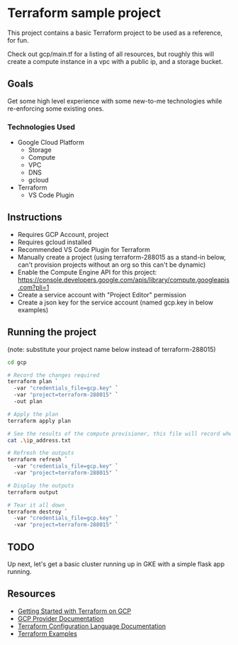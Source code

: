 # Terraform sample project

This project contains a basic Terraform project to be used as a reference, for fun.

Check out gcp/main.tf for a listing of all resources, but roughly this will create a compute instance in a vpc with a public ip, and a storage bucket.

## Goals

Get some high level experience with some new-to-me technologies while re-enforcing some existing ones.

### Technologies Used

- Google Cloud Platform
  - Storage
  - Compute
  - VPC
  - DNS
  - gcloud
- Terraform
  - VS Code Plugin

## Instructions

- Requires GCP Account, project
- Requires gcloud installed
- Recommended VS Code Plugin for Terraform
- Manually create a project (using terraform-288015 as a stand-in below, can't provision projects without an org so this can't be dynamic)
- Enable the Compute Engine API for this project: https://console.developers.google.com/apis/library/compute.googleapis.com?pli=1
- Create a service account with "Project Editor" permission
- Create a json key for the service account (named gcp.key in below examples)

## Running the project

(note: substitute your project name below instead of terraform-288015)

```bash
cd gcp

# Record the changes required
terraform plan `
  -var "credentials_file=gcp.key" `
  -var "project=terraform-288015" `
  -out plan

# Apply the plan
terraform apply plan

# See the results of the compute provisioner, this file will record when ip are associated
cat .\ip_address.txt

# Refresh the outputs
terraform refresh `
  -var "credentials_file=gcp.key" `
  -var "project=terraform-288015" `

# Display the outputs
terraform output

# Tear it all down
terraform destroy `
  -var "credentials_file=gcp.key" `
  -var "project=terraform-288015" `
```

## TODO

Up next, let's get a basic cluster running up in GKE with a simple flask app running.

## Resources

- [Getting Started with Terraform on GCP](https://learn.hashicorp.com/tutorials/terraform/google-cloud-platform-builld?in=terraform/gcp-get-started)
- [GCP Provider Documentation](https://www.terraform.io/docs/providers/google/index.html)
- [Terraform Configuration Language Documentation](https://www.terraform.io/docs/configuration/index.html)
- [Terraform Examples](https://www.terraform.io/intro/examples/index.html)
